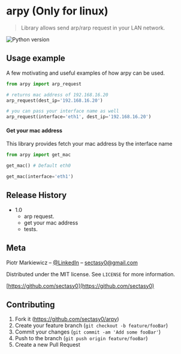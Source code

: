# arpy (Only for linux)
> Library allows send arp/rarp request in your LAN network.

![Python version][python-image]


## Usage example

A few motivating and useful examples of how arpy can be used.


```python
from arpy import arp_request

# returns mac address of 192.168.16.20
arp_request(dest_ip='192.168.16.20')

# you can pass your interface name as well
arp_request(interface='eth1', dest_ip='192.168.16.20')

```

#### Get your mac address
This library provides fetch your mac address by the interface name

```python
from arpy import get_mac

get_mac() # Default eth0

get_mac(interface='eth1')

```

## Release History

* 1.0
    * arp request.
    * get your mac address
    * tests.

## Meta

Piotr Markiewicz – [@LinkedIn](https://www.linkedin.com/in/piotr-markiewicz-a44b491b1/) – sectasy0@gmail.com

Distributed under the MIT license. See ``LICENSE`` for more information.

[https://github.com/sectasy0](https://github.com/sectasy0)

## Contributing

1. Fork it (<https://github.com/sectasy0/arpy>)
2. Create your feature branch (`git checkout -b feature/fooBar`)
3. Commit your changes (`git commit -am 'Add some fooBar'`)
4. Push to the branch (`git push origin feature/fooBar`)
5. Create a new Pull Request

[python-image]: https://img.shields.io/badge/python-3.8-blue